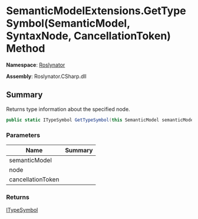 # SemanticModelExtensions\.GetTypeSymbol\(SemanticModel, SyntaxNode, CancellationToken\) Method

**Namespace**: [Roslynator](../../README.md)

**Assembly**: Roslynator\.CSharp\.dll

## Summary

Returns type information about the specified node\.

```csharp
public static ITypeSymbol GetTypeSymbol(this SemanticModel semanticModel, SyntaxNode node, CancellationToken cancellationToken = default(CancellationToken))
```

### Parameters

| Name | Summary |
| ---- | ------- |
| semanticModel | |
| node | |
| cancellationToken | |

### Returns

[ITypeSymbol](https://docs.microsoft.com/en-us/dotnet/api/microsoft.codeanalysis.itypesymbol)

